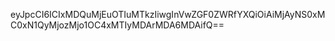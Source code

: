eyJpcCI6ICIxMDQuMjEuOTIuMTkzIiwgInVwZGF0ZWRfYXQiOiAiMjAyNS0xMC0xN1QyMjozMjo1OC4xMTIyMDArMDA6MDAifQ==